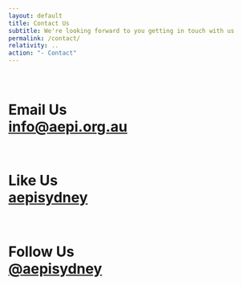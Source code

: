 ```yaml
---
layout: default
title: Contact Us
subtitle: We're looking forward to you getting in touch with us
permalink: /contact/
relativity: ..
action: "- Contact"
---
```


<div class="contact-links">
    <h1 class="contact-link email-link">
        <i class="fas fa-envelope-square contact-icon"></i>
        <br>
        Email Us
        <br>
        <a href="mailto:info@aepi.org.au" class="social-link email-link">info@aepi.org.au</a>
    </h1>
    <h1 class="contact-link facebook-link">
        <i class="fab fa-facebook-square contact-icon"></i>
        <br>
        Like Us
        <br>
        <a href="https://www.facebook.com/aepisydney" class="social-link facebook-link">aepisydney</a>
    </h1>
    <h1 class="contact-link instagram-link">
        <i class="fab fa-instagram contact-icon"></i>
        <br>
        Follow Us
        <br>
        <a href="https://www.instagram.com/aepisydney" class="social-link instagram-link">@aepisydney</a>
    </h1>
</div>